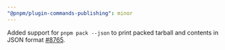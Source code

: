 ```yaml
---
"@pnpm/plugin-commands-publishing": minor
---
```


Added support for `pnpm pack --json` to print packed tarball and contents in JSON format [#8765](https://github.com/pnpm/pnpm/pull/8765).
